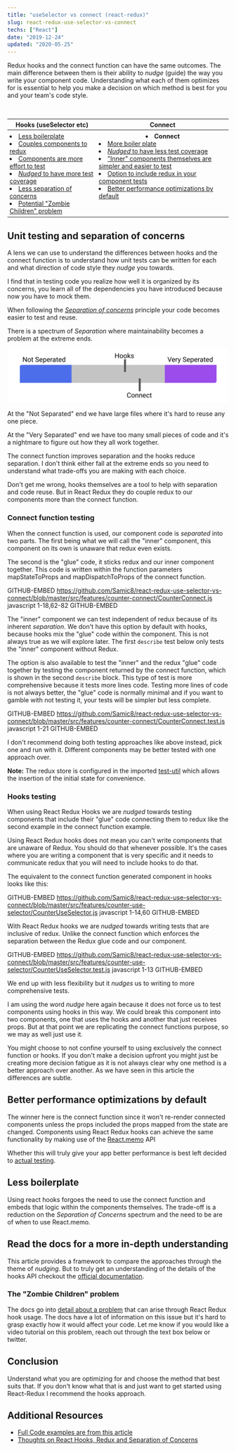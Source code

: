 ```yaml
---
title: "useSelector vs connect (react-redux)"
slug: react-redux-use-selector-vs-connect
techs: ["React"]
date: "2019-12-24"
updated: "2020-05-25"
---
```


Redux hooks and the connect function can have the same outcomes. The main difference between them is their ability to _nudge_ (guide) the way you write your component code. Understanding what each of them optimizes for is essential to help you make a decision on which method is best for you and your team's code style.

<br/>

<table>
  <thead>
    <th class="mobile-table">Hooks (useSelector etc)</th>
    <th class="mobile-table-header">Connect</th>
  </thead>
  <tbody>
    <tr>
      <td style="padding: 5px; vertical-align: top" class="mobile-table">
        <li><a href="#less-boilerplate">Less boilerplate</a></li>
        <li><a href="#hooks-testing">Couples components to redux</a></li>
        <li><a href="#hooks-testing">Components are more effort to test</a></li>
        <li><a href="#hooks-testing"><i>Nudged</i> to have more test coverage</a></li>
        <li><a href="#unit-testing-and-separation-of-concerns">Less separation of concerns</a></li>
        <li><a href="#the-zombie-children-problem">Potential "Zombie Children" problem</a></li>
      </td>
      <td style="padding: 5px; vertical-align: top" class="mobile-table">
        <li class="mobile-table-header-replace" style="text-align: center; font-weight: bold">Connect</li>
        <li><a href="#connect-function-testing">More boiler plate</a></li>
        <li><a href="#connect-function-testing"><i>Nudged</i> to have less test coverage</a></li>
        <li><a href="#connect-function-testing">"Inner" components themselves are simpler and easier to test</a></li>
        <li><a href="#connect-function-testing">Option to include redux in your component tests</a></li>
        <li><a href="#better-performance-optimizations-by-default">Better performance optimizations by default</a></li>
      </td>
    </tr>

  </tbody>
<table>

## Unit testing and separation of concerns

A lens we can use to understand the differences between hooks and the connect function is to understand how unit tests can be written for each and what direction of code style they _nudge_ you towards.

I find that in testing code you realize how well it is organized by its concerns, you learn all of the dependencies you have introduced because now you have to mock them.

When following the [_Separation of concerns_](https://simplicable.com/new/separation-of-concerns) principle your code becomes easier to test and reuse.

There is a spectrum of _Separation_ where maintainability becomes a problem at the extreme ends.

![Separation of Concerns Spectrum](./seperation-concerns-redux.svg)

At the "Not Separated" end we have large files where it's hard to reuse any one piece.

At the "Very Separated" end we have too many small pieces of code and it's a nightmare to figure out how they all work together.

The connect function improves separation and the hooks reduce separation. I don't think either fall at the extreme ends so you need to understand what trade-offs you are making with each choice.

Don't get me wrong, hooks themselves are a tool to help with separation and code reuse. But in React Redux they do couple redux to our components more than the connect function.

### Connect function testing

When the connect function is used, our component code is _separated_ into two parts. The first being what we will call the "inner" component, this component on its own is unaware that redux even exists.

The second is the "glue" code, it sticks redux and our inner component together. This code is written within the function parameters mapStateToProps and mapDispatchToProps of the connect function.

GITHUB-EMBED https://github.com/Samic8/react-redux-use-selector-vs-connect/blob/master/src/features/counter-connect/CounterConnect.js javascript 1-18,62-82 GITHUB-EMBED

The "inner" component we can test independent of redux because of its inherent _separation_. We don't have this option by default with hooks, because hooks mix the "glue" code within the component. This is not always true as we will explore later. The first `describe` test below only tests the "inner" component without Redux.

The option is also available to test the "inner" and the redux "glue" code together by testing the component returned by the connect function, which is shown in the second `describe` block. This type of test is more comprehensive because it tests more lines code. Testing more lines of code is not always better, the "glue" code is normally minimal and if you want to gamble with not testing it, your tests will be simpler but less complete.

GITHUB-EMBED https://github.com/Samic8/react-redux-use-selector-vs-connect/blob/master/src/features/counter-connect/CounterConnect.test.js javascript 1-21 GITHUB-EMBED

I don't recommend doing both testing approaches like above instead, pick one and run with it. Different components may be better tested with one approach over.

**Note:** The redux store is configured in the imported [test-util](https://github.com/Samic8/react-redux-use-selector-vs-connect/blob/master/src/test-util.js) which allows the insertion of the initial state for convenience.

### Hooks testing

When using React Redux Hooks we are _nudged_ towards testing components that include their "glue" code connecting them to redux like the second example in the connect function example.

Using React Redux hooks does not mean you can't write components that are unaware of Redux. You should do that whenever possible. It's the cases where you are writing a component that is very specific and it needs to communicate redux that you will need to include hooks to do that.

The equivalent to the connect function generated component in hooks looks like this:

GITHUB-EMBED https://github.com/Samic8/react-redux-use-selector-vs-connect/blob/master/src/features/counter-use-selector/CounterUseSelector.js javascript 1-14,60 GITHUB-EMBED

With React Redux hooks we are _nudged_ towards writing tests that are inclusive of redux. Unlike the connect function which enforces the separation between the Redux glue code and our component.

GITHUB-EMBED https://github.com/Samic8/react-redux-use-selector-vs-connect/blob/master/src/features/counter-use-selector/CounterUseSelector.test.js javascript 1-13 GITHUB-EMBED

We end up with less flexibility but it _nudges_ us to writing to more comprehensive tests.

I am using the word _nudge_ here again because it does not force us to test components using hooks in this way. We could break this component into two components, one that uses the hooks and another that just receives props. But at that point we are replicating the connect functions purpose, so we may as well just use it.

You might choose to not confine yourself to using exclusively the connect function or hooks. If you don't make a decision upfront you might just be creating more decision fatigue as it is not always clear why one method is a better approach over another. As we have seen in this article the differences are subtle.

## Better performance optimizations by default

The winner here is the connect function since it won't re-render connected components unless the props included the props mapped from the state are changed. Components using React Redux hooks can achieve the same functionality by making use of the [React.memo](https://reactjs.org/docs/react-api.html#reactmemo) API

Whether this will truly give your app better performance is best left decided to [actual testing](/article/js-perf-assumptions).

## Less boilerplate

Using react hooks forgoes the need to use the connect function and embeds that logic within the components themselves. The trade-off is a reduction on the _Separation of Concerns_ spectrum and the need to be are of when to use React.memo.

## Read the docs for a more in-depth understanding

This article provides a framework to compare the approaches through the theme of _nudging_. But to truly get an understanding of the details of the hooks API checkout the [official documentation](https://react-redux.js.org/api/hooks).

### The "Zombie Children" problem

The docs go into [detail about a problem](https://react-redux.js.org/api/hooks#stale-props-and-zombie-children) that can arise through React Redux hook usage. The docs have a lot of information on this issue but it's hard to grasp exactly how it would affect your code. Let me know if you would like a video tutorial on this problem, reach out through the text box below or twitter.

## Conclusion

Understand what you are optimizing for and choose the method that best suits that. If you don't know what that is and just want to get started using React-Redux I recommend the hooks approach.

## Additional Resources

- [Full Code examples are from this article](https://codesandbox.io/s/github/Samic8/react-redux-use-selector-vs-connect)
- [Thoughts on React Hooks, Redux and Separation of Concerns](https://blog.isquaredsoftware.com/2019/07/blogged-answers-thoughts-on-hooks/)
